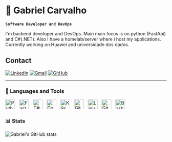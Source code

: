 # 🥶 Gabriel Carvalho

**`Software Developer and DevOps`**

I'm backend developer and DevOps. Main main focus is on python (FastApi) and C#(.NET). Also I have a homelab/server where i host my applications.
Currently working on Huawei and universidade dos dados.

## Contact
[![LinkedIn](https://img.shields.io/badge/LinkedIn-0077B5?style=for-the-badge&logo=linkedin&logoColor=white)](https://www.linkedin.com/in/gabzsz/)
[![Gmail](https://img.shields.io/badge/Gmail-333333?style=for-the-badge&logo=gmail&logoColor=red)](mailto:gabrielcarvalho.workk@gmail.com)
[![GitHub](https://img.shields.io/badge/GitHub-100000?style=for-the-badge&logo=github&logoColor=white)](https://github.com/gabszs)

---

### 🧰 Languages and Tools

<img align="left" alt="Python" width="30px" style="padding-right:10px;" src="https://cdn.jsdelivr.net/gh/devicons/devicon/icons/python/python-plain.svg" />
<img align="left" alt="FastApi" width="30px" style="padding-right:10px;" src="https://cdn.jsdelivr.net/gh/devicons/devicon@latest/icons/fastapi/fastapi-original.svg" />
<img align="left" alt="C#" width="30px" style="padding-right:10px;" src="https://cdn.jsdelivr.net/gh/devicons/devicon@latest/icons/csharp/csharp-original.svg" />
<img align="left" alt="Docker" width="30px" style="padding-right:10px;" src="https://cdn.jsdelivr.net/gh/devicons/devicon@latest/icons/docker/docker-original.svg" />
<img align="left" alt="K8s" width="30px" style="padding-right:10px;" src="https://cdn.jsdelivr.net/gh/devicons/devicon@latest/icons/kubernetes/kubernetes-original.svg" />
<img align="left" alt="Git" width="30px" style="padding-right:10px;" src="https://cdn.jsdelivr.net/gh/devicons/devicon/icons/git/git-original.svg" />
<img align="left" alt="Linux" width="30px" style="padding-right:10px;" src="https://cdn.jsdelivr.net/gh/devicons/devicon/icons/linux/linux-original.svg" />
<img align="left" alt="GitHub" width="30px" style="padding-right:10px;" src="https://cdn.jsdelivr.net/gh/devicons/devicon/icons/github/github-original.svg" />
<img align="left" alt="Bash" width="30px" style="padding-right:10px;" src="https://cdn.jsdelivr.net/gh/devicons/devicon/icons/bash/bash-original.svg" />
<br />

#

### 📊 Stats

![Gabriel's GitHub stats](https://github-readme-stats.vercel.app/api?username=gabszs&show_icons=true&theme=gruvbox)

<!-- ![GitHub Streak](https://streak-stats.demolab.com?user=gabszs&theme=gruvbox&border_radius=4.5) -->


